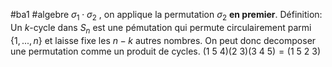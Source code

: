 #ba1 #algebre
$\sigma_1\cdot \sigma_2$ , on applique la permutation $\sigma_2$ __en premier__.
Définition:
Un $k$-cycle dans $S_n$ est une pémutation qui permute circulairement parmi $\{1,...,n\}$ et laisse fixe les $n-k$ autres nombres.
On peut donc decomposer une permutation comme un produit de cycles.
$(1\ 5\ 4)(2 \ 3)(3\ 4\ 5)=(1\ 5\ 2\ 3)$
